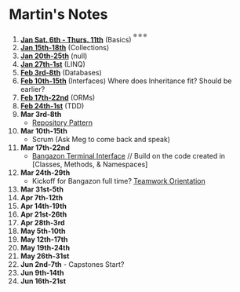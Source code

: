 # Martin's Notes

1. **[Jan Sat. 6th - Thurs. 11th](https://github.com/nss-evening-cohort-06/notes/blob/master/weeks/Week1.md)** (Basics) <sup><sup>:snowflake: :snowflake: :snowflake:
1. **[Jan 15th-18th](https://github.com/nss-evening-cohort-06/notes/blob/master/weeks/Week2.md)** (Collections)
1. **[Jan 20th-25th](d0eab6afadac60f20f8afcdcda048f5f#file-week3-md)** (null)
1. **[Jan 27th-1st](d0eab6afadac60f20f8afcdcda048f5f#file-week4-md)** (LINQ)
1. **[Feb 3rd-8th](d0eab6afadac60f20f8afcdcda048f5f#file-week5-md)** (Databases)
1. **[Feb 10th-15th](d0eab6afadac60f20f8afcdcda048f5f#file-week6-md)** (Interfaces) Where does Inheritance fit? Should be earlier?
1. **[Feb 17th-22nd](d0eab6afadac60f20f8afcdcda048f5f#file-week7-md)** (ORMs)
1. **[Feb 24th-1st](d0eab6afadac60f20f8afcdcda048f5f#file-week8-md)** (TDD)
1. **Mar 3rd-8th**
	- [Repository Pattern](https://github.com/nss-evening-cohort-06/bangazon-inc/blob/master/concepts/data-access/repository-pattern.md)
1. **Mar 10th-15th**
	- Scrum (Ask Meg to come back and speak)
1. **Mar 17th-22nd**
	- [Bangazon Terminal Interface](https://github.com/nss-evening-cohort-06/bangazon-inc/blob/master/projects/BANGAZON_TERMINAL_INTERFACE.md) // Build on the code created in [Classes, Methods, & Namespaces]
1. **Mar 24th-29th**
	- Kickoff for Bangazon full time?
		[Teamwork Orientation](https://github.com/nashville-software-school/teamwork-orientation)
1. **Mar 31st-5th**
1. **Apr 7th-12th**
1. **Apr 14th-19th**
1. **Apr 21st-26th**
1. **Apr 28th-3rd**
1. **May 5th-10th**
1. **May 12th-17th**
1. **May 19th-24th**
1. **May 26th-31st**
1. **Jun 2nd-7th** - Capstones Start?
1. **Jun 9th-14th**
1. **Jun 16th-21st**
